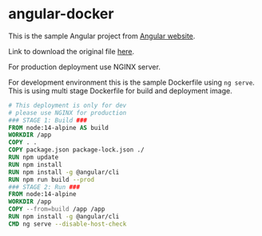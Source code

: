 # angular-docker

This is the sample Angular project from [Angular website](https://angular.io/guide/example-apps-list).

Link to download the original file [here](https://angular.io/generated/zips/getting-started/getting-started.zip).

For production deployment use NGINX server.

For development environment this is the sample Dockerfile using `ng serve`.  This is using multi stage Dockerfile for build and deployment image.

```Dockerfile
# This deployment is only for dev
# please use NGINX for production
### STAGE 1: Build ###
FROM node:14-alpine AS build
WORKDIR /app
COPY . .
COPY package.json package-lock.json ./
RUN npm update
RUN npm install
RUN npm install -g @angular/cli
RUN npm run build --prod
### STAGE 2: Run ###
FROM node:14-alpine
WORKDIR /app
COPY --from=build /app /app
RUN npm install -g @angular/cli
CMD ng serve --disable-host-check
```



